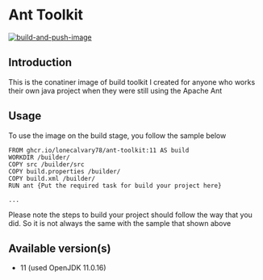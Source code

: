 # Ant Toolkit
[![build-and-push-image](https://github.com/lonecalvary78/ant-toolkit/actions/workflows/build-and-push.yaml/badge.svg)](https://github.com/lonecalvary78/ant-toolkit/actions/workflows/build-and-push.yaml)


## Introduction
This is the conatiner image of build toolkit I created for anyone who works their own java project when they were still using the Apache Ant

## Usage
To use the image on the build stage, you follow the sample below
```docker
FROM ghcr.io/lonecalvary78/ant-toolkit:11 AS build
WORKDIR /builder/
COPY src /builder/src
COPY build.properties /builder/
COPY build.xml /builder/
RUN ant {Put the required task for build your project here} 

...

```

Please note the steps to build your project should follow the way that you did. So it is not always the same with the sample that shown above 

## Available version(s)
<ul>
    <li> 11 (used OpenJDK 11.0.16)</li>
<ul>

